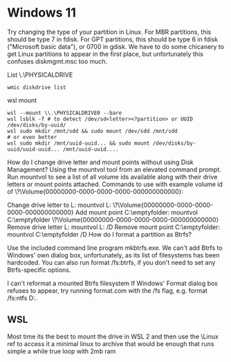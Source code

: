 # Windows 11
Try changing the type of your partition in Linux. For MBR partitions, this should be type 7 in fdisk. For GPT partitions, this should be type 6 in fdisk ("Microsoft basic data"), or 0700 in gdisk. We have to do some chicanery to get Linux partitions to appear in the first place, but unfortunately this confuses diskmgmt.msc too much.

List \\.\PHYSICALDRIVE<number>
```
wmic diskdrive list
```
wsl mount
```
wsl --mount \\.\PHYSICALDRIVE0 --bare
wsl lsblk -f # to detect /dev/sd<letter><?partition> or UUID /dev/disks/by-uuid/
wsl sudo mkdir /mnt/sdd && sudo mount /dev/sdd /mnt/sdd
# or even better
wsl sudo mkdir /mnt/uuid-uuid... && sudo mount /dev/disks/by-uuid/uuid-uuid... /mnt/uuid-uuid....

```



How do I change drive letter and mount points without using Disk Management? 
Using the mountvol tool from an elevated command prompt. 
Run mountvol to see a list of all volume ids available along with their drive letters or mount points attached. 
Commands to use with example volume id of \\?\Volume{00000000-0000-0000-0000-000000000000}:

Change drive letter to L: mountvol L: \\?\Volume{00000000-0000-0000-0000-000000000000}
Add mount point C:\emptyfolder: mountvol C:\emptyfolder \\?\Volume{00000000-0000-0000-0000-000000000000}
Remove drive letter L: mountvol L: /D
Remove mount point C:\emptyfolder: mountvol C:\emptyfolder /D
How do I format a partition as Btrfs?

Use the included command line program mkbtrfs.exe. We can't add Btrfs to Windows' own dialog box, unfortunately, as its list of filesystems has been hardcoded. You can also run format /fs:btrfs, if you don't need to set any Btrfs-specific options.

I can't reformat a mounted Btrfs filesystem
If Windows' Format dialog box refuses to appear, try running format.com with the /fs flag, e.g. format /fs:ntfs D:.


## WSL
Most time its the best to mount the drive in WSL 2 and then use the \\Linux ref to access it a minimal linux to archive that would be enough that runs simple a while true loop with 2mb ram
